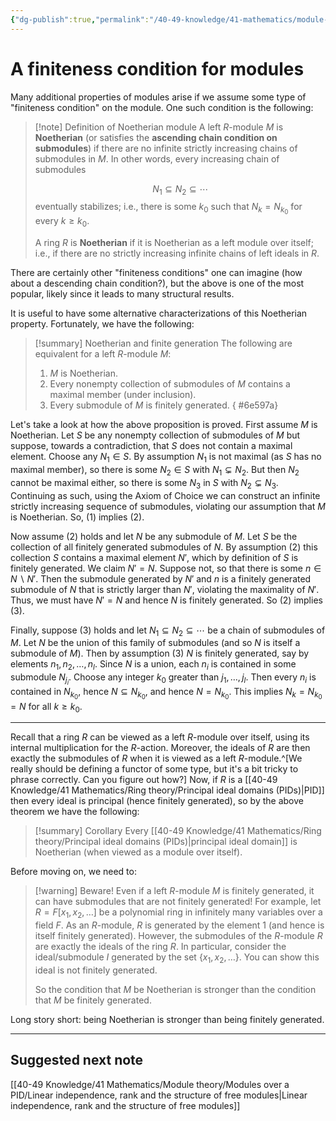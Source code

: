 ```yaml
---
{"dg-publish":true,"permalink":"/40-49-knowledge/41-mathematics/module-theory/modules-over-a-pid/noetherian-modules/","tags":["module_theory"],"updated":"2024-11-12T13:23:50-08:00"}
---
```


# A finiteness condition for modules

Many additional properties of modules arise if we assume some type of "finiteness condition" on the module. One such condition is the following:

> [!note] Definition of Noetherian module
> A left $R$-module $M$ is **Noetherian** (or satisfies the **ascending chain condition on submodules**) if there are no infinite strictly increasing chains of submodules in $M$. In other words, every increasing chain of submodules
> 
> $$N_1\subseteq N_2\subseteq \cdots$$eventually stabilizes; i.e., there is some $k_0$ such that $N_k=N_{k_0}$ for every $k\geq k_0$.
> 
> A ring $R$ is **Noetherian** if it is Noetherian as a left module over itself; i.e., if there are no strictly increasing infinite chains of left ideals in $R$.

There are certainly other "finiteness conditions" one can imagine (how about a descending chain condition?), but the above is one of the most popular, likely since it leads to many structural results.

It is useful to have some alternative characterizations of this Noetherian property. Fortunately, we have the following:

> [!summary] Noetherian and finite generation
> The following are equivalent for a left $R$-module $M$:
> 1. $M$ is Noetherian.
> 2. Every nonempty collection of submodules of $M$ contains a maximal member (under inclusion).
> 3. Every submodule of $M$ is finitely generated.
{ #6e597a}


Let's take a look at how the above proposition is proved. First assume $M$ is Noetherian. Let $S$ be any nonempty collection of submodules of $M$ but suppose, towards a contradiction, that $S$ does not contain a maximal element. Choose any $N_1\in S$. By assumption $N_1$ is not maximal (as $S$ has no maximal member), so there is some $N_2\in S$ with $N_1\subsetneq N_2$. But then $N_2$ cannot be maximal either, so there is some $N_3$ in $S$ with $N_2\subsetneq N_3$. Continuing as such, using the Axiom of Choice we can construct an infinite strictly increasing sequence of submodules, violating our assumption that $M$ is Noetherian. So, (1) implies (2).

Now assume (2) holds and let $N$ be any submodule of $M$. Let $S$ be the collection of all finitely generated submodules of $N$. By assumption (2) this collection $S$ contains a maximal element $N'$, which by definition of $S$ is finitely generated. We claim $N'=N$. Suppose not, so that there is some $n\in N\backslash N'$. Then the submodule generated by $N'$ and $n$ is a finitely generated submodule of $N$ that is strictly larger than $N'$, violating the maximality of $N'$. Thus, we must have $N'=N$ and hence $N$ is finitely generated. So (2) implies (3).

Finally, suppose (3) holds and let $N_1\subseteq N_2\subseteq \cdots$ be a chain of submodules of $M$. Let $N$ be the union of this family of submodules (and so $N$ is itself a submodule of $M$). Then by assumption (3) $N$ is finitely generated, say by elements $n_1, n_2,\ldots, n_l$. Since $N$ is a union, each $n_i$ is contained in some submodule $N_{j_i}$. Choose any integer $k_0$ greater than $j_1,\ldots, j_l$. Then every $n_i$ is contained in $N_{k_0}$, hence $N\subseteq N_{k_0}$, and hence $N=N_{k_0}$. This implies $N_k=N_{k_0}=N$ for all $k\geq k_0$.

---

Recall that a ring $R$ can be viewed as a left $R$-module over itself, using its internal multiplication for the $R$-action. Moreover, the ideals of $R$ are then exactly the submodules of $R$ when it is viewed as a left $R$-module.^[We really should be defining a functor of some type, but it's a bit tricky to phrase correctly. Can you figure out how?] Now, if $R$ is a [[40-49 Knowledge/41 Mathematics/Ring theory/Principal ideal domains (PIDs)\|PID]] then every ideal is principal (hence finitely generated), so by the above theorem we have the following:

> [!summary] Corollary
> Every [[40-49 Knowledge/41 Mathematics/Ring theory/Principal ideal domains (PIDs)\|principal ideal domain]] is Noetherian (when viewed as a module over itself).

Before moving on, we need to:

> [!warning] Beware!
> Even if a left $R$-module $M$ is finitely generated, it can have submodules that are not finitely generated! For example, let $R=F[x_1,x_2,\ldots]$ be a polynomial ring in infinitely many variables over a field $F$. As an $R$-module, $R$ is generated by the element $1$ (and hence is itself finitely generated). However, the submodules of the $R$-module $R$ are exactly the ideals of the ring $R$. In particular, consider the ideal/submodule $I$ generated by the set $\{x_1,x_2,\ldots\}$. You can show this ideal is not finitely generated.
>
> So the condition that $M$ be Noetherian is stronger than the condition that $M$ be finitely generated.

Long story short: being Noetherian is stronger than being finitely generated.

---
## Suggested next note

[[40-49 Knowledge/41 Mathematics/Module theory/Modules over a PID/Linear independence, rank and the structure of free modules\|Linear independence, rank and the structure of free modules]]